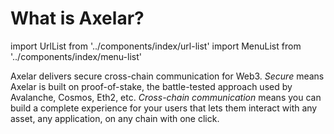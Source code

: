 # What is Axelar?

import UrlList from '../components/index/url-list'
import MenuList from '../components/index/menu-list'

Axelar delivers secure cross-chain communication for Web3. _Secure_ means Axelar is built on proof-of-stake, the battle-tested approach used by Avalanche, Cosmos, Eth2, etc. _Cross-chain communication_ means you can build a complete experience for your users that lets them interact with any asset, any application, on any chain with one click.

<UrlList />

<MenuList />
